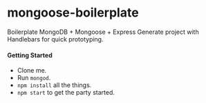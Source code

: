 # mongoose-boilerplate
Boilerplate MongoDB + Mongoose + Express Generate project with Handlebars for quick prototyping.

#### Getting Started

* Clone me.
* Run `mongod`.
* `npm install` all the things.
* `npm start` to get the party started.
